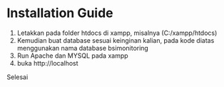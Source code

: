 ﻿# Installation Guide


1. Letakkan pada folder htdocs di xampp, misalnya (C:/xampp/htdocs)
2. Kemudian buat database sesuai keinginan kalian, pada kode diatas menggunakan nama database bsimonitoring
3. Run Apache dan MYSQL pada xampp
4. buka http://localhost


Selesai
